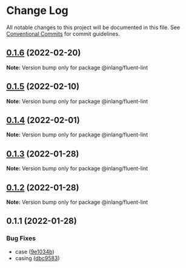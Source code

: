 # Change Log

All notable changes to this project will be documented in this file.
See [Conventional Commits](https://conventionalcommits.org) for commit guidelines.

## [0.1.6](https://github.com/inlang/inlang/compare/@inlang/fluent-lint@0.1.5...@inlang/fluent-lint@0.1.6) (2022-02-20)

**Note:** Version bump only for package @inlang/fluent-lint





## [0.1.5](https://github.com/inlang/inlang/compare/@inlang/fluent-lint@0.1.4...@inlang/fluent-lint@0.1.5) (2022-02-10)

**Note:** Version bump only for package @inlang/fluent-lint





## [0.1.4](https://github.com/inlang/inlang/compare/@inlang/fluent-lint@0.1.3...@inlang/fluent-lint@0.1.4) (2022-02-01)

**Note:** Version bump only for package @inlang/fluent-lint

## [0.1.3](https://github.com/inlang/inlang/compare/@inlang/fluent-lint@0.1.2...@inlang/fluent-lint@0.1.3) (2022-01-28)

**Note:** Version bump only for package @inlang/fluent-lint

## [0.1.2](https://github.com/inlang/inlang/compare/@inlang/fluent-lint@0.1.1...@inlang/fluent-lint@0.1.2) (2022-01-28)

**Note:** Version bump only for package @inlang/fluent-lint

## 0.1.1 (2022-01-28)

### Bug Fixes

- case ([9e1034b](https://github.com/inlang/inlang/commit/9e1034b85a9ca944f00b2f588a659049a4b5ed2d))
- casing ([dbc9583](https://github.com/inlang/inlang/commit/dbc9583d3662103c8945a6830d54677debf09ffc))
